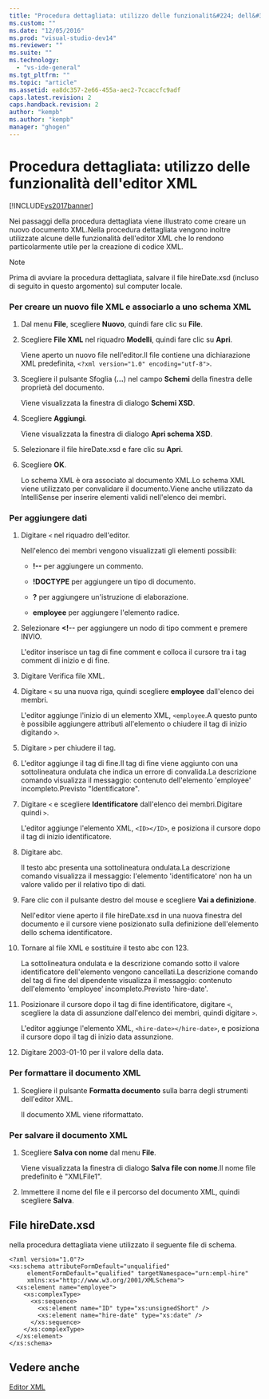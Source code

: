 ```yaml
---
title: "Procedura dettagliata: utilizzo delle funzionalit&#224; dell&#39;editor XML | Microsoft Docs"
ms.custom: ""
ms.date: "12/05/2016"
ms.prod: "visual-studio-dev14"
ms.reviewer: ""
ms.suite: ""
ms.technology: 
  - "vs-ide-general"
ms.tgt_pltfrm: ""
ms.topic: "article"
ms.assetid: ea8dc357-2e66-455a-aec2-7ccaccfc9adf
caps.latest.revision: 2
caps.handback.revision: 2
author: "kempb"
ms.author: "kempb"
manager: "ghogen"
---
```

# Procedura dettagliata: utilizzo delle funzionalit&#224; dell&#39;editor XML
[!INCLUDE[vs2017banner](../code-quality/includes/vs2017banner.md)]

Nei passaggi della procedura dettagliata viene illustrato come creare un nuovo documento XML.Nella procedura dettagliata vengono inoltre utilizzate alcune delle funzionalità dell'editor XML che lo rendono particolarmente utile per la creazione di codice XML.  
  
> [!NOTE]
>  Prima di avviare la procedura dettagliata, salvare il file hireDate.xsd \(incluso di seguito in questo argomento\) sul computer locale.  
  
### Per creare un nuovo file XML e associarlo a uno schema XML  
  
1.  Dal menu **File**, scegliere **Nuovo**, quindi fare clic su **File**.  
  
2.  Scegliere **File XML** nel riquadro **Modelli**, quindi fare clic su **Apri**.  
  
     Viene aperto un nuovo file nell'editor.Il file contiene una dichiarazione XML predefinita, `<?xml version="1.0" encoding="utf-8">`.  
  
3.  Scegliere il pulsante Sfoglia \(**...**\) nel campo **Schemi** della finestra delle proprietà del documento.  
  
     Viene visualizzata la finestra di dialogo **Schemi XSD**.  
  
4.  Scegliere **Aggiungi**.  
  
     Viene visualizzata la finestra di dialogo **Apri schema XSD**.  
  
5.  Selezionare il file hireDate.xsd e fare clic su **Apri**.  
  
6.  Scegliere **OK**.  
  
     Lo schema XML è ora associato al documento XML.Lo schema XML viene utilizzato per convalidare il documento.Viene anche utilizzato da IntelliSense per inserire elementi validi nell'elenco dei membri.  
  
### Per aggiungere dati  
  
1.  Digitare `<` nel riquadro dell'editor.  
  
     Nell'elenco dei membri vengono visualizzati gli elementi possibili:  
  
    -   **\!\-\-** per aggiungere un commento.  
  
    -   **\!DOCTYPE** per aggiungere un tipo di documento.  
  
    -   **?** per aggiungere un'istruzione di elaborazione.  
  
    -   **employee** per aggiungere l'elemento radice.  
  
2.  Selezionare **\<\!\-\-** per aggiungere un nodo di tipo comment e premere INVIO.  
  
     L'editor inserisce un tag di fine comment e colloca il cursore tra i tag comment di inizio e di fine.  
  
3.  Digitare Verifica file XML.  
  
4.  Digitare `<` su una nuova riga, quindi scegliere **employee** dall'elenco dei membri.  
  
     L'editor aggiunge l'inizio di un elemento XML, `<employee`.A questo punto è possibile aggiungere attributi all'elemento o chiudere il tag di inizio digitando `>`.  
  
5.  Digitare `>` per chiudere il tag.  
  
6.  L'editor aggiunge il tag di fine.Il tag di fine viene aggiunto con una sottolineatura ondulata che indica un errore di convalida.La descrizione comando visualizza il messaggio: contenuto dell'elemento 'employee' incompleto.Previsto "Identificatore".  
  
7.  Digitare `<` e scegliere **Identificatore** dall'elenco dei membri.Digitare quindi `>`.  
  
     L'editor aggiunge l'elemento XML, `<ID></ID>`, e posiziona il cursore dopo il tag di inizio identificatore.  
  
8.  Digitare abc.  
  
     Il testo abc presenta una sottolineatura ondulata.La descrizione comando visualizza il messaggio: l'elemento 'identificatore' non ha un valore valido per il relativo tipo di dati.  
  
9. Fare clic con il pulsante destro del mouse e scegliere **Vai a definizione**.  
  
     Nell'editor viene aperto il file hireDate.xsd in una nuova finestra del documento e il cursore viene posizionato sulla definizione dell'elemento dello schema identificatore.  
  
10. Tornare al file XML e sostituire il testo abc con 123.  
  
     La sottolineatura ondulata e la descrizione comando sotto il valore identificatore dell'elemento vengono cancellati.La descrizione comando del tag di fine del dipendente visualizza il messaggio: contenuto dell'elemento 'employee' incompleto.Previsto 'hire\-date'.  
  
11. Posizionare il cursore dopo il tag di fine identificatore, digitare `<`, scegliere la data di assunzione dall'elenco dei membri, quindi digitare `>`.  
  
     L'editor aggiunge l'elemento XML, `<hire-date></hire-date>`, e posiziona il cursore dopo il tag di inizio data assunzione.  
  
12. Digitare 2003\-01\-10 per il valore della data.  
  
### Per formattare il documento XML  
  
1.  Scegliere il pulsante **Formatta documento** sulla barra degli strumenti dell'editor XML.  
  
     Il documento XML viene riformattato.  
  
### Per salvare il documento XML  
  
1.  Scegliere **Salva con nome** dal menu  **File**.  
  
     Viene visualizzata la finestra di dialogo **Salva file con nome**.Il nome file predefinito è "XMLFile1".  
  
2.  Immettere il nome del file e il percorso del documento XML, quindi scegliere **Salva**.  
  
## File hireDate.xsd  
 nella procedura dettagliata viene utilizzato il seguente file di schema.  
  
```  
<?xml version="1.0"?>  
<xs:schema attributeFormDefault="unqualified"  
     elementFormDefault="qualified" targetNamespace="urn:empl-hire"  
     xmlns:xs="http://www.w3.org/2001/XMLSchema">  
  <xs:element name="employee">  
    <xs:complexType>  
      <xs:sequence>  
        <xs:element name="ID" type="xs:unsignedShort" />  
        <xs:element name="hire-date" type="xs:date" />  
      </xs:sequence>  
    </xs:complexType>  
  </xs:element>  
</xs:schema>  
```  
  
## Vedere anche  
 [Editor XML](../xml-tools/xml-editor.md)